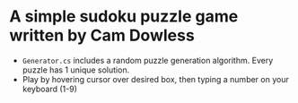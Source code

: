 # A simple sudoku puzzle game written by Cam Dowless
- `Generator.cs` includes a random puzzle generation algorithm. Every puzzle has 1 unique solution. 
- Play by hovering cursor over desired box, then typing a number on your keyboard (1-9)
